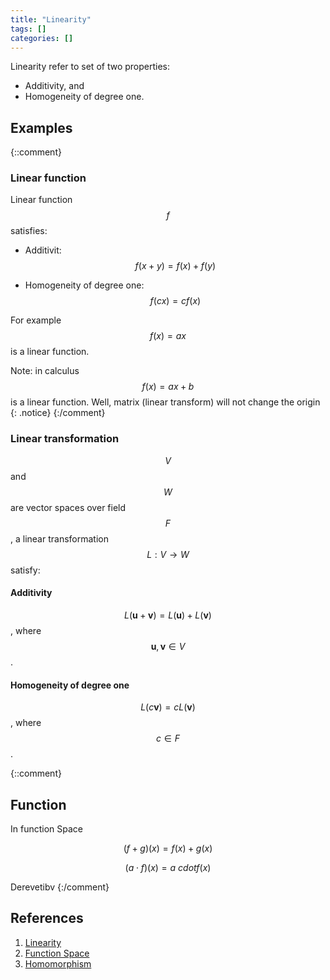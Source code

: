 ```yaml
---
title: "Linearity"
tags: []
categories: []
---
```


Linearity refer to set of two properties: 
- Additivity, and 
- Homogeneity of degree one.

## Examples

{::comment}
### Linear function 
Linear function $$f$$ satisfies:

- Additivit:  
$$f(x + y) = f(x) + f(y)$$

- Homogeneity of degree one:  
$$f(cx) = cf(x)$$

For example $$f(x) = ax$$ is a linear function.

Note: in calculus $$f(x) = ax + b$$ is a linear function. Well, matrix (linear transform) will not change the origin
{: .notice}
{:/comment}

### Linear transformation
$$V$$ and $$W$$ are vector spaces over field $$F$$, a linear transformation $$L: V \to W$$ satisfy:

#### Additivity
$$L(\mathbf{u} + \mathbf{v}) = L(\mathbf{u}) + L(\mathbf{v})$$, where $$\mathbf{u}, \mathbf{v} \in V$$.

#### Homogeneity of degree one
$$L(c\mathbf{v}) = cL(\mathbf{v})$$, where $$c \in F$$.


{::comment}
## Function 
In function Space

$$(f+g)(x) =  f(x) + g(x)$$

$$(a \cdot f)(x) = a\ cdot f(x)$$

Derevetibv
{:/comment}

## References
1. [Linearity](https://en.wikipedia.org/wiki/Linearity)
2. [Function Space](https://en.wikipedia.org/wiki/Function_space)
3. [Homomorphism](https://en.wikipedia.org/wiki/Homomorphism)
